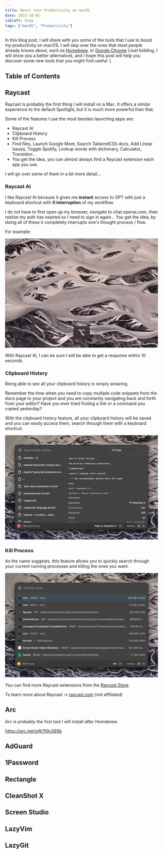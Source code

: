 ```yaml
---
title: Boost Your Productivity on macOS
date: 2023-10-01
isDraft: true
tags: ["macOS", "Productivity"]
---
```


In this blog post, I will share with you some of the tools that I use to boost
my productivity on macOS. I will skip over the ones that most people already
knows about, such as [Homebrew](https://brew.sh/), or [Google Chrome](https://chromeisbad.com/)
(Just kidding, I will show you a better alternative), and I hope this post will
help you discover some new tools that you might find useful :)

## Table of Contents

## Raycast

Raycast is probably the first thing I will install on a Mac. It offers a similar
experience to the default Spotlight, but it is much more powerful than that.

Some of the features I use the most besides launching apps are:

- Raycast AI
- Clipboard History
- Kill Process
- Find files, Launch Google Meet, Search TailwindCSS docs, Add Linear issues,
  Toggle Spotify, Lookup words with dictionary, Calculator, Translator...
- You get the idea, you can almost always find a Raycast extension each app you use.

I will go over some of them in a bit more detail...

### Raycast AI

I like Raycast AI because it gives me **instant** access to GPT with just a
keyboard shortcut with **0 interruption** of my workflow.

I do not have to first open up my browser, navigate to chat.openai.com, then
realize my auth has expired so I need to sign in again... You get the idea, by
doing all of these it completely interrupts one's thought process / flow.

For example:

![Raycast AI Demo](../../assets/raycast-ai.gif)

With Raycast AI, I can be sure I will be able to get a response within 10 seconds.

### Clipboard History

Being able to see all your clipboard history is simply amazing.

Remember the time when you need to copy multiple code snippets from the docs page
to your project and you are constantly navigating back and forth from your editor?
Have you ever tried finding a link or a command you copied yesterday?

With the clipboard history feature, all your clipboard history will be saved and
you can easily access them, search through them with a keyboard shortcut.

![Raycast Clipboard History](../../assets/raycast-clipboard-history.png)

### Kill Process

As the name suggests, this feature allows you to quickly search through your
current running processes and killing the ones you want.

![Raycast Kill Process](../../assets/raycast-kill-process.png)

You can find more Raycast extensions from the [Raycast Store](https://www.raycast.com/store).

To learn more about Raycast -> [raycast.com](https://raycast.com) (not affiliated)

## Arc

Arc is probably the first tool I will install after Homebrew.

https://arc.net/gift/1f9c395b

## AdGuard

## 1Password

## Rectangle

## CleanShot X

## Screen Studio

## LazyVim

## LazyGit
